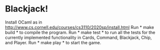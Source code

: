 
# Blackjack!
Install OCaml as in http://www.cs.cornell.edu/courses/cs3110/2020sp/install.html
Run * make build * to compile the program.
Run * make test * to run all the tests for the currently implemented functionality in Cards, Command, Blackjack, Chip, and Player.
Run * make play * to start the game.